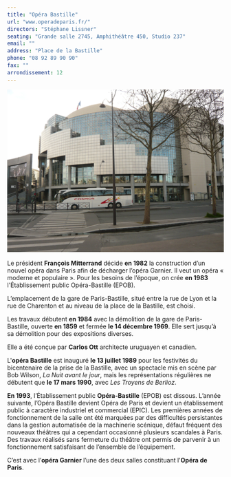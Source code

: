 ```yaml
---
title: "Opéra Bastille"
url: "www.operadeparis.fr/"
directors: "Stéphane Lissner"
seating: "Grande salle 2745, Amphithéâtre 450, Studio 237"
email: ""
address: "Place de la Bastille"
phone: "08 92 89 90 90"
fax: ""
arrondissement: 12
---
```


![Opéra Bastille](../images/12eme/opera-bastille/opera-bastille-1.jpg)

Le président **François Mitterrand** décide **en 1982** la construction d’un nouvel opéra dans Paris afin de décharger l’opéra Garnier. Il veut un opéra « moderne et populaire ». Pour les besoins de l’époque, on crée **en 1983** l'Établissement public Opéra-Bastille (EPOB).

L’emplacement de la gare de Paris-Bastille, situé entre la rue de Lyon et la rue de Charenton et au niveau de la place de la Bastille, est choisi. 

Les travaux débutent **en 1984** avec la démolition de la gare de Paris-Bastille, ouverte **en 1859** et fermée **le 14 décembre 1969**. Elle sert jusqu’à sa démolition pour des expositions diverses.

Elle a été conçue par **Carlos Ott** architecte uruguayen et canadien. 

L'**opéra Bastille** est inauguré **le 13 juillet 1989** pour les festivités du bicentenaire de la prise de la Bastille, avec un spectacle mis en scène par Bob Wilson, _La Nuit avant le jour_, mais les représentations régulières ne débutent que **le 17 mars 1990**, avec _Les Troyens de Berlioz_.

**En 1993**, l’Établissement public **Opéra-Bastille** (EPOB) est dissous. L’année suivante, l’Opéra Bastille devient Opéra de Paris et devient un établissement public à caractère industriel et commercial (EPIC). Les premières années de fonctionnement de la salle ont été marquées par des difficultés persistantes dans la gestion automatisée de la machinerie scénique, défaut fréquent des nouveaux théâtres qui a cependant occasionné plusieurs scandales à Paris. Des travaux réalisés sans fermeture du théâtre ont permis de parvenir à un fonctionnement satisfaisant de l’ensemble de l’équipement.

C’est avec l’**opéra Garnier** l’une des deux salles constituant l'**Opéra de Paris**.
